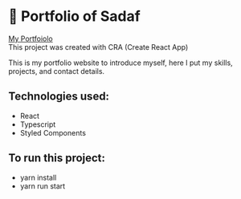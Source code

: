 
# 🌟 Portfolio of Sadaf
<a href="https://sadafamininia-portfolio.vercel.app/">
My Portfoiolo 
</a>
<br/>
This project was created with CRA (Create React App)

This is my portfolio website to introduce myself, here I put my skills, projects, and contact details.

## Technologies used:

- React
- Typescript
- Styled Components

## To run this project:

- yarn install
- yarn run start
